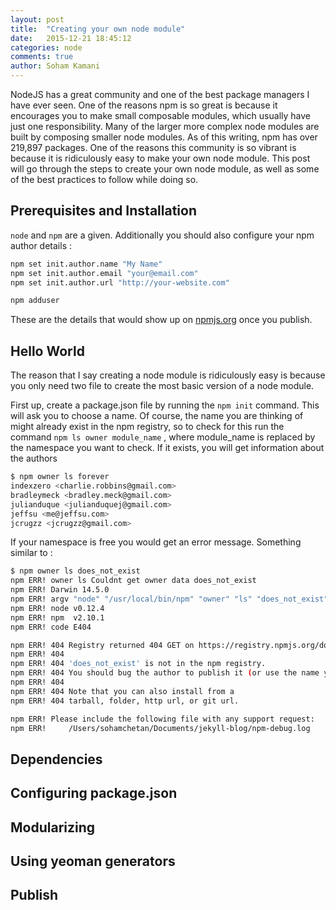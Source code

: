 ```yaml
---
layout: post
title:  "Creating your own node module"
date:   2015-12-21 18:45:12
categories: node
comments: true
author: Soham Kamani
---
```


NodeJS has a great community and one of the best package managers I have ever seen. One of the reasons npm is so great is because it encourages you to make small composable modules, which usually have just one responsibility. Many of the larger more complex node modules are built by composing smaller node modules. As of this writing, npm has over 219,897 packages. One of the reasons this community is so vibrant is because it is ridiculously easy to make your own node module. This post will go through the steps to create your own node module, as well as some of the best practices to follow while doing so.

## Prerequisites and Installation

`node` and `npm` are a given. Additionally you should also configure your npm author details :

```sh
npm set init.author.name "My Name"
npm set init.author.email "your@email.com"
npm set init.author.url "http://your-website.com"

npm adduser
```
These are the details that would show up on [npmjs.org](http://npmjs.org) once you publish.

## Hello World

The reason that I say creating a node module is ridiculously easy is because you only need two file to create the most basic version of a node module.

First up, create a package.json file by running the `npm init` command. This will ask you to choose a name. Of course, the name you are thinking of might already exist in the npm registry, so to check for this run the command `npm ls owner module_name` , where module_name is replaced by the namespace you want to check. If it exists, you will get information about the authors

```sh
$ npm owner ls forever
indexzero <charlie.robbins@gmail.com>
bradleymeck <bradley.meck@gmail.com>
julianduque <julianduquej@gmail.com>
jeffsu <me@jeffsu.com>
jcrugzz <jcrugzz@gmail.com>
```

If your namespace is free you would get an error message. Something similar to :

```sh
$ npm owner ls does_not_exist
npm ERR! owner ls Couldnt get owner data does_not_exist
npm ERR! Darwin 14.5.0
npm ERR! argv "node" "/usr/local/bin/npm" "owner" "ls" "does_not_exist"
npm ERR! node v0.12.4
npm ERR! npm  v2.10.1
npm ERR! code E404

npm ERR! 404 Registry returned 404 GET on https://registry.npmjs.org/does_not_exist
npm ERR! 404
npm ERR! 404 'does_not_exist' is not in the npm registry.
npm ERR! 404 You should bug the author to publish it (or use the name yourself!)
npm ERR! 404
npm ERR! 404 Note that you can also install from a
npm ERR! 404 tarball, folder, http url, or git url.

npm ERR! Please include the following file with any support request:
npm ERR!     /Users/sohamchetan/Documents/jekyll-blog/npm-debug.log
```

## Dependencies

## Configuring package.json

## Modularizing

## Using yeoman generators

## Publish
